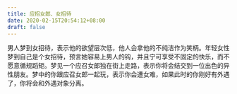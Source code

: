```yaml
---
title: 应招女郎、女招待
date: 2020-02-15T20:54:12+08:00
draft: false
---
```


男人梦到女招待，表示他的欲望层次低，他人会拿他的不纯洁作为笑柄。年轻女性梦到自己是个女招待，预言她容易上男人的钩，并且宁可享受不固定的快乐，而不愿意循规蹈矩。梦见一个应召女郎独在街上走路，表示你将会结交到一位出色的异性朋友。梦中的你跟应召女郎一起玩，表示你会遭女难，如果此时的你刚好有外遇了，你将会和外遇对象分离。